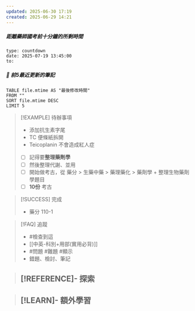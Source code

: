 ```yaml
---
updated: 2025-06-30 17:19
created: 2025-06-29 14:21
---
```

##### 距離藥師國考前十分鐘的所剩時間
```widgets
type: countdown
date: 2025-07-19 13:45:00
to:
```

##### 📝 前5最近更新的筆記
```dataview
TABLE file.mtime AS "最後修改時間"
FROM ""
SORT file.mtime DESC
LIMIT 5

```

> [!EXAMPLE] 待辦事項
>  - 添加抗生素字尾
>  - TC 便條紙拆開
>  - Teicoplanin 不會造成紅人症
>  - [ ] 記得要**整理藥劑學**
>  - [ ] 然後整理代謝、並用
>  - [ ] 開始做考古，從 藥分 > 生藥中藥 > 藥理藥化 > 藥劑學 + 整理生物藥劑學題目
>  - [ ] **10份** 考古

> [!SUCCESS] 完成
>- 藥分 110-1

> [!FAQ] 追蹤
>  - #檢查到這
>  - [[中英-科別+用部(實用必背)]]
>  - #問題 #難題 #顯示 
>  - 錯題、檢討、筆記

> [!REFERENCE]- 探索
> - 

> [!LEARN]- 額外學習
> - 